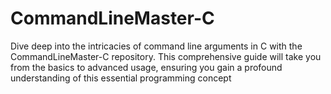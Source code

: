 # CommandLineMaster-C
Dive deep into the intricacies of command line arguments in C with the CommandLineMaster-C repository. This comprehensive guide will take you from the basics to advanced usage, ensuring you gain a profound understanding of this essential programming concept
